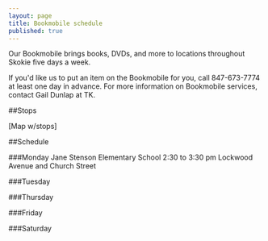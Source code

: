 ```yaml
---
layout: page
title: Bookmobile schedule
published: true
---
```


Our Bookmobile brings books, DVDs, and more to locations throughout Skokie five days a week.

If you'd like us to put an item on the Bookmobile for you, call 847-673-7774 at least one day in advance. For more information on Bookmobile services, contact Gail Dunlap at TK. 

##Stops

[Map w/stops]

##Schedule

###Monday
Jane Stenson Elementary School
2:30 to 3:30 pm
Lockwood Avenue and Church Street

###Tuesday

###Thursday

###Friday

###Saturday